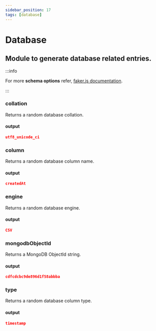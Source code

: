 ```yaml
---
sidebar_position: 17
tags: [database]
---
```


# Database

## Module to generate database related entries.

:::info

For more **schema options** refer, [faker.js documentation](https://fakerjs.dev/).

:::

### collation

Returns a random database collation.

#### output

```json
utf8_unicode_ci
```

### column

Returns a random database column name.

#### output

```json
createdAt
```

### engine

Returns a random database engine.

#### output

```json
CSV
```

### mongodbObjectId

Returns a MongoDB ObjectId string.

#### output

```json
cdfcdcbc9de896d1f58abbba
```

### type

Returns a random database column type.

#### output

```json
timestamp
```
